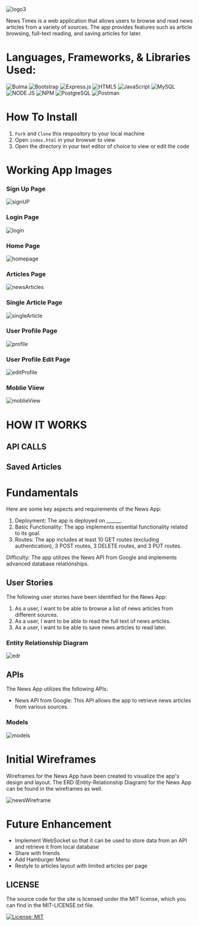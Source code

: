 ![logo3](public/assets/img/logo3.png)

News Times is a web application that allows users to browse and read news articles from a variety of sources. The app provides features such as article browsing, full-text reading, and saving articles for later. 

# Languages, Frameworks, & Libraries Used:

![Bulma](https://img.shields.io/badge/Bulma-00D1B2?style=for-the-badge&logo=Bulma&logoColor=white)
![Bootstrap](https://img.shields.io/badge/Bootstrap-563D7C?style=for-the-badge&logo=bootstrap&logoColor=white)
![Express.js](https://img.shields.io/badge/Express.js-000000?style=for-the-badge&logo=express&logoColor=white)
![HTML5](https://img.shields.io/badge/HTML5-E34F26?style=for-the-badge&logo=html5&logoColor=white)
![JavaScript](https://img.shields.io/badge/JavaScript-F7DF1E?style=for-the-badge&logo=javascript&logoColor=black)
![MySQL](https://img.shields.io/badge/MySQL-005C84?style=for-the-badge&logo=mysql&logoColor=white)
![NODE.JS](https://img.shields.io/badge/Node.js-339933?style=for-the-badge&logo=nodedotjs&logoColor=white)
![NPM](https://img.shields.io/badge/npm-CB3837?style=for-the-badge&logo=npm&logoColor=white)
![PostgreSQL](https://img.shields.io/badge/PostgreSQL-316192?style=for-the-badge&logo=postgresql&logoColor=white)
![Postman](https://img.shields.io/badge/Postman-FF6C37?style=for-the-badge&logo=Postman&logoColor=white)

# How To Install

1. `Fork` and `Clone` this respository to your local machine
2. Open `index.html` in your browser to view
3. Open the directory in your text editor of choice to view or edit the code

# Working App Images 

### Sign Up Page 

![signUP](public/assets/img/signUp.png)

### Login Page 

![login](public/assets/img/login.png)

### Home Page 

![homepage](public/assets/img/homepage.png)

### Articles Page 

![newsArticles](public/assets/img/newsArticles.png)

### Single Article Page 

![singleArticle](public/assets/img/singleArticles.png)

### User Profile Page 

![profile](public/assets/img/userProfile.png)

### User Profile Edit Page 

![editProfile](public/assets/img/editProfile.png)

### Moblie Viiew

![moblieView](public/assets/img/moblieView.png)

# HOW IT WORKS

## API CALLS

## Saved Articles 

# Fundamentals
Here are some key aspects and requirements of the News App:

1. Deployment: The app is deployed on ______.
2. Basic Functionality: The app implements essential functionality related to its goal.
3. Routes: The app includes at least 10 GET routes (excluding authentication), 3 POST routes, 3 DELETE routes, and 3 PUT routes.

Difficulty: The app utilizes the News API from Google and implements advanced database relationships.

## User Stories
The following user stories have been identified for the News App:

1. As a user, I want to be able to browse a list of news articles from different sources.
2. As a user, I want to be able to read the full text of news articles.
3. As a user, I want to be able to save news articles to read later.

### Entity Relationship Diagram 

![edr](public/assets/img/edr.png)

## APIs
The News App utilizes the following APIs:

- News API from Google: This API allows the app to retrieve news articles from various sources.

### Models 

![models](public/assets/img/models.png)

# Initial Wireframes
Wireframes for the News App have been created to visualize the app's design and layout. The ERD (Entity-Relationship Diagram) for the News App can be found in the wireframes as well. 

![newsWireframe](public/assets/img/wireframe.png)

# Future Enhancement
- Implement WebSocket so that it can be used to store data from an API and retrieve it from local database 
- Share with friends 
- Add Hamburger Menu
- Restyle to articles layout with limited articles per page  

## LICENSE 

The source code for the site is licensed under the MIT license, which you can find in the MIT-LICENSE.txt file.

[![License: MIT](https://img.shields.io/badge/License-MIT-yellow.svg)](https://opensource.org/licenses/MIT)
